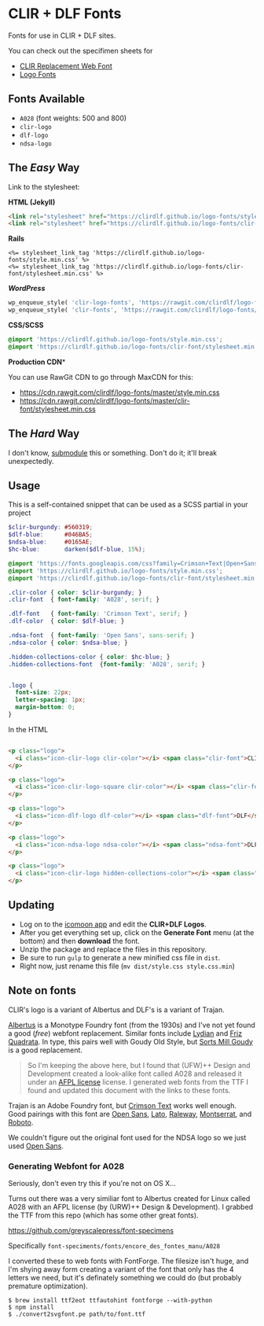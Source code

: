 # CLIR + DLF Fonts

Fonts for use in CLIR + DLF sites.

You can check out the specifimen sheets for

- [CLIR Replacement Web Font](https://clirdlf.github.io/logo-fonts/clir-font/demo.html)
- [Logo Fonts](https://clirdlf.github.io/logo-fonts/demo.html)

## Fonts Available

- `A028` (font weights: 500 and 800)
- `clir-logo`
- `dlf-logo`
- `ndsa-logo`

## The *Easy* Way

Link to the stylesheet:

**HTML (Jekyll)**

```html
<link rel="stylesheet" href="https://clirdlf.github.io/logo-fonts/style.min.css">
<link rel="stylesheet" href="https://clirdlf.github.io/logo-fonts/clir-font/stylesheet.min.css">
```

**Rails**
```erb
<%= stylesheet_link_tag 'https://clirdlf.github.io/logo-fonts/style.min.css' %>
<%= stylesheet_link_tag 'https://clirdlf.github.io/logo-fonts/clir-font/stylesheet.min.css' %>
```

***WordPress***

```php
wp_enqueue_style( 'clir-logo-fonts', 'https://rawgit.com/clirdlf/logo-fonts/master/style.min.css');
wp_enqueue_style( 'clir-fonts', 'https://rawgit.com/clirdlf/logo-fonts/master/clir-font/stylesheet.min.css');
```

**CSS/SCSS**
```css
@import 'https://clirdlf.github.io/logo-fonts/style.min.css';
@import 'https://clirdlf.github.io/logo-fonts/clir-font/stylesheet.min.css';
```

**Production CDN***

You can use RawGit CDN to go through MaxCDN for this:

- https://cdn.rawgit.com/clirdlf/logo-fonts/master/style.min.css
- https://cdn.rawgit.com/clirdlf/logo-fonts/master/clir-font/stylesheet.min.css

## The *Hard* Way

I don't know, [submodule](https://git-scm.com/docs/git-submodule) this or something. Don't do it; it'll break unexpectedly.

## Usage

This is a self-contained snippet that can be used as a SCSS partial in
your project

```scss
$clir-burgundy: #560319;
$dlf-blue:      #046BA5;
$ndsa-blue:     #0165AE;
$hc-blue:       darken($dlf-blue, 15%);

@import 'https://fonts.googleapis.com/css?family=Crimson+Text|Open+Sans';
@import 'https://clirdlf.github.io/logo-fonts/style.min.css';
@import 'https://clirdlf.github.io/logo-fonts/clir-font/stylesheet.min.css';

.clir-color { color: $clir-burgundy; }
.clir-font  { font-family: 'A028', serif; }

.dlf-font   { font-family: 'Crimson Text', serif; }
.dlf-color  { color: $dlf-blue; }

.ndsa-font  { font-family: 'Open Sans', sans-serif; }
.ndsa-color { color: $ndsa-blue; }

.hidden-collections-color { color: $hc-blue; }
.hidden-collections-font  {font-family: 'A028', serif; }


.logo {
  font-size: 22px;
  letter-spacing: 1px;
  margin-bottom: 0;
}
```

In the HTML

```html

<p class="logo">
  <i class="icon-clir-logo clir-color"></i> <span class="clir-font">CLIR</span>
</p>

<p class="logo">
  <i class="icon-clir-logo-square clir-color"></i> <span class="clir-font">CLIR</span>
</p>

<p class="logo">
  <i class="icon-dlf-logo dlf-color"></i> <span class="dlf-font">DLF</span>
</p>

<p class="logo">
  <i class="icon-ndsa-logo ndsa-color"></i> <span class="ndsa-font">DLF</span>
</p>

<p class="logo">
  <i class="icon-clir-logo hidden-collections-color"></i> <span class="clir-font">CLIR</span>
</p>

```

## Updating

- Log on to the [icomoon app](https://icomoon.io/app/#/select) and edit
the **CLIR+DLF Logos**.
- After you get everything set up, click on the **Generate Font** menu (at
the bottom) and then **download** the font.
- Unzip the package and replace the files in this repository.
- Be sure to run `gulp` to generate a new minified css file in `dist`.
- Right now, just rename this file (`mv dist/style.css style.css.min`)

## Note on fonts

CLIR's logo is a variant of Albertus and DLF's is a variant of Trajan.

[Albertus](https://en.wikipedia.org/wiki/Albertus_(typeface)) is a Monotype Foundry font (from the 1930s) and I've not yet found a good (*free*) webfont replacement. Similar fonts include [Lydian](https://www.myfonts.com/fonts/mti/lydian-mt/) and [Friz Quadrata](https://www.myfonts.com/fonts/linotype/friz-quadrata/). In type, this pairs well with Goudy Old Style, but [Sorts Mill Goudy](https://fonts.google.com/specimen/Sorts+Mill+Goudy) is a good replacement.

> So I'm keeping the above here, but I found that (UFW)++ Design and
> Development created a look-alike font called A028 and released it
> under an [AFPL license](https://en.wikipedia.org/wiki/Aladdin_Free_Public_License)
> license. I generated web fonts from the TTF I found and updated this
> document with the links to these fonts.

Trajan is an Adobe Foundry font, but [Crimson Text](https://fonts.google.com/specimen/Crimson+Text) works well enough. Good pairings with this font are [Open Sans](https://fonts.google.com/specimen/Open+Sans), [Lato](https://fonts.google.com/specimen/Lato), [Raleway](https://fonts.google.com/specimen/Raleway), [Montserrat](https://fonts.google.com/specimen/Montserrat), and [Roboto](https://fonts.google.com/specimen/Roboto).

We couldn't figure out the original font used for the NDSA logo so we
just used [Open Sans](https://fonts.google.com/specimen/Open+Sans).

### Generating Webfont for A028

Seriously, don't even try this if you're not on OS X...

Turns out there was a very similiar font to Albertus created for Linux
called A028 with an AFPL license (by (URW)++ Design & Development). I
grabbed the TTF from this repo (which has some other great fonts).

https://github.com/greyscalepress/font-specimens

Specifically `font-speciments/fonts/encore_des_fontes_manu/A028`

I converted these to web fonts with FontForge. The filesize isn't huge,
and I'm shying away form creating a variant of the font that only has
the 4 letters we need, but it's definately something we could do (but
probably premature optimization). 

```
$ brew install ttf2eot ttfautohint fontforge --with-python
$ npm install
$ ./convert2svgfont.pe path/to/font.ttf
```




